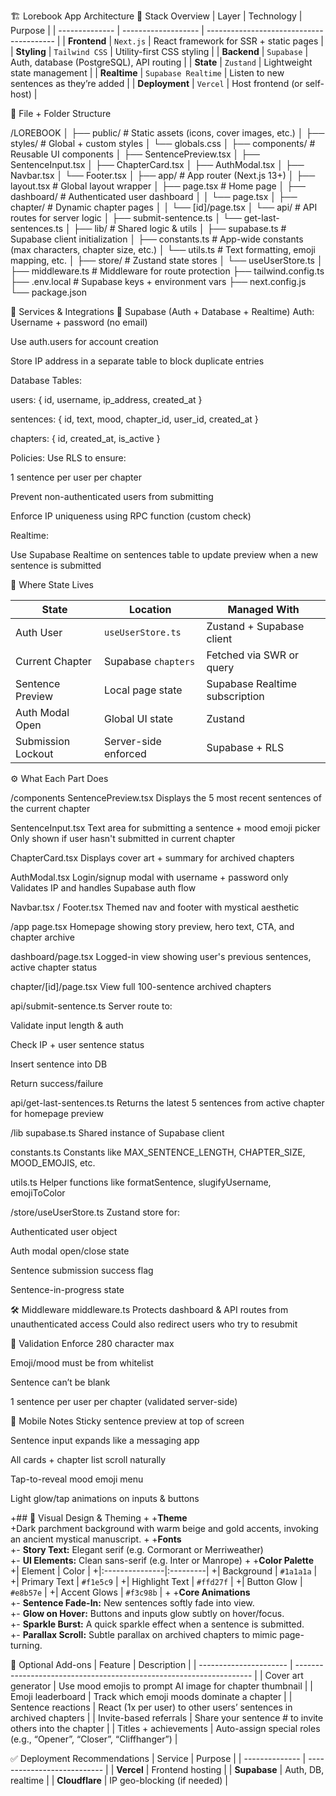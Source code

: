 🏗️ Lorebook App Architecture
🧱 Stack Overview
| Layer          | Technology          | Purpose                                  |
| -------------- | ------------------- | ---------------------------------------- |
| **Frontend**   | `Next.js`           | React framework for SSR + static pages   |
| **Styling**    | `Tailwind CSS`      | Utility-first CSS styling                |
| **Backend**    | `Supabase`          | Auth, database (PostgreSQL), API routing |
| **State**      | `Zustand`           | Lightweight state management             |
| **Realtime**   | `Supabase Realtime` | Listen to new sentences as they’re added |
| **Deployment** | `Vercel`            | Host frontend (or self-host)             |


📁 File + Folder Structure

/LOREBOOK
│
├── public/                     # Static assets (icons, cover images, etc.)
│
├── styles/                    # Global + custom styles
│   └── globals.css
│
├── components/                # Reusable UI components
│   ├── SentencePreview.tsx
│   ├── SentenceInput.tsx
│   ├── ChapterCard.tsx
│   ├── AuthModal.tsx
│   ├── Navbar.tsx
│   └── Footer.tsx
│
├── app/                       # App router (Next.js 13+)
│   ├── layout.tsx             # Global layout wrapper
│   ├── page.tsx               # Home page
│   ├── dashboard/             # Authenticated user dashboard
│   │   └── page.tsx
│   ├── chapter/               # Dynamic chapter pages
│   │   └── [id]/page.tsx
│   └── api/                   # API routes for server logic
│       ├── submit-sentence.ts
│       └── get-last-sentences.ts
│
├── lib/                       # Shared logic & utils
│   ├── supabase.ts            # Supabase client initialization
│   ├── constants.ts           # App-wide constants (max characters, chapter size, etc.)
│   └── utils.ts               # Text formatting, emoji mapping, etc.
│
├── store/                     # Zustand state stores
│   └── useUserStore.ts
│
├── middleware.ts              # Middleware for route protection
├── tailwind.config.ts
├── .env.local                 # Supabase keys + environment vars
├── next.config.js
└── package.json

🔌 Services & Integrations
🧠 Supabase (Auth + Database + Realtime)
Auth: Username + password (no email)

Use auth.users for account creation

Store IP address in a separate table to block duplicate entries

Database Tables:

users: { id, username, ip_address, created_at }

sentences: { id, text, mood, chapter_id, user_id, created_at }

chapters: { id, created_at, is_active }

Policies: Use RLS to ensure:

1 sentence per user per chapter

Prevent non-authenticated users from submitting

Enforce IP uniqueness using RPC function (custom check)

Realtime:

Use Supabase Realtime on sentences table to update preview when a new sentence is submitted


🧠 Where State Lives

| State              | Location             | Managed With                   |
| ------------------ | -------------------- | ------------------------------ |
| Auth User          | `useUserStore.ts`    | Zustand + Supabase client      |
| Current Chapter    | Supabase `chapters`  | Fetched via SWR or query       |
| Sentence Preview   | Local page state     | Supabase Realtime subscription |
| Auth Modal Open    | Global UI state      | Zustand                        |
| Submission Lockout | Server-side enforced | Supabase + RLS                 |


⚙️ What Each Part Does

/components
SentencePreview.tsx
Displays the 5 most recent sentences of the current chapter

SentenceInput.tsx
Text area for submitting a sentence + mood emoji picker
Only shown if user hasn't submitted in current chapter

ChapterCard.tsx
Displays cover art + summary for archived chapters

AuthModal.tsx
Login/signup modal with username + password only
Validates IP and handles Supabase auth flow

Navbar.tsx / Footer.tsx
Themed nav and footer with mystical aesthetic


/app
page.tsx
Homepage showing story preview, hero text, CTA, and chapter archive

dashboard/page.tsx
Logged-in view showing user's previous sentences, active chapter status

chapter/[id]/page.tsx
View full 100-sentence archived chapters

api/submit-sentence.ts
Server route to:

Validate input length & auth

Check IP + user sentence status

Insert sentence into DB

Return success/failure

api/get-last-sentences.ts
Returns the latest 5 sentences from active chapter for homepage preview


/lib
supabase.ts
Shared instance of Supabase client

constants.ts
Constants like MAX_SENTENCE_LENGTH, CHAPTER_SIZE, MOOD_EMOJIS, etc.

utils.ts
Helper functions like formatSentence, slugifyUsername, emojiToColor


/store/useUserStore.ts
Zustand store for:

Authenticated user object

Auth modal open/close state

Sentence submission success flag

Sentence-in-progress state

🛠️ Middleware
middleware.ts
Protects dashboard & API routes from unauthenticated access
Could also redirect users who try to resubmit

🧪 Validation
Enforce 280 character max

Emoji/mood must be from whitelist

Sentence can’t be blank

1 sentence per user per chapter (validated server-side)

📱 Mobile Notes
Sticky sentence preview at top of screen

Sentence input expands like a messaging app

All cards + chapter list scroll naturally

Tap-to-reveal mood emoji menu

Light glow/tap animations on inputs & buttons


+## 🎨 Visual Design & Theming
+
+**Theme**  
+Dark parchment background with warm beige and gold accents, invoking an ancient mystical manuscript.
+
+**Fonts**  
+- **Story Text:** Elegant serif (e.g. Cormorant or Merriweather)  
+- **UI Elements:** Clean sans-serif (e.g. Inter or Manrope)
+
+**Color Palette**  
+| Element        | Color    |
+|:---------------|:---------|
+| Background     | `#1a1a1a` |
+| Primary Text   | `#f1e5c9` |
+| Highlight Text | `#ffd27f` |
+| Button Glow    | `#e8b57e` |
+| Accent Glows   | `#f3c98b` |
+
+**Core Animations**  
+- **Sentence Fade-In:** New sentences softly fade into view.  
+- **Glow on Hover:** Buttons and inputs glow subtly on hover/focus.  
+- **Sparkle Burst:** A quick sparkle effect when a sentence is submitted.  
+- **Parallax Scroll:** Subtle parallax on archived chapters to mimic page-turning.


🎨 Optional Add-ons
| Feature                | Description                                                         |
| ---------------------- | ------------------------------------------------------------------- |
| Cover art generator    | Use mood emojis to prompt AI image for chapter thumbnail            |
| Emoji leaderboard      | Track which emoji moods dominate a chapter                          |
| Sentence reactions     | React (1x per user) to other users’ sentences in archived chapters  |
| Invite-based referrals | Share your sentence # to invite others into the chapter             |
| Titles + achievements  | Auto-assign special roles (e.g., “Opener”, “Closer”, “Cliffhanger”) |


✅ Deployment Recommendations
| Service        | Purpose                     |
| -------------- | --------------------------- |
| **Vercel**     | Frontend hosting            |
| **Supabase**   | Auth, DB, realtime          |
| **Cloudflare** | IP geo-blocking (if needed) |
